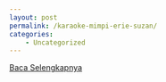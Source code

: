 ```yaml
---
layout: post
permalink: /karaoke-mimpi-erie-suzan/
categories:
    - Uncategorized
---
```


[Baca Selengkapnya](/09)